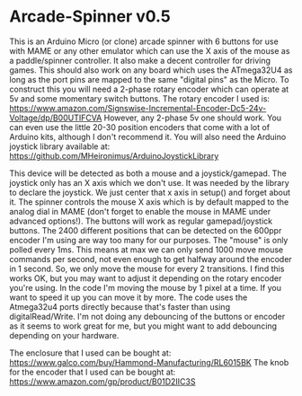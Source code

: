 # Arcade-Spinner v0.5
This is an Arduino Micro (or clone) arcade spinner with 6 buttons for use with MAME or any other emulator which can use the X axis of the mouse as a paddle/spinner controller. It also make a decent controller for driving games. This should also work on any board which uses the ATmega32U4 as long as the port pins are mapped to the same "digital pins" as the Micro. To construct this you will need a 2-phase rotary encoder which can operate at 5v and some momentary switch buttons. The rotary encoder I used is: https://www.amazon.com/Signswise-Incremental-Encoder-Dc5-24v-Voltage/dp/B00UTIFCVA 
However, any 2-phase 5v one should work. You can even use the little 20-30 position encoders that come with a lot of Arduino kits, although I don't recommend it. You will also need the Arduino joystick library available at: https://github.com/MHeironimus/ArduinoJoystickLibrary

This device will be detected as both a mouse and a joystick/gamepad. The joystick only has an X axis which we don't use. It was needed by the library to declare the joystick. We just center that x axis in setup() and forget about it. The spinner controls the mouse X axis which is by default mapped to the analog dial in MAME (don't forget to enable the mouse in MAME under advanced options!). The buttons will work as regular gamepad/joystick buttons. The 2400 different positions that can be detected on the 600ppr encoder I'm using are way too many for our purposes. The "mouse" is only polled every 1ms. This means at max we can only send 1000 move mouse commands per second, not even enough to get halfway around the encoder in 1 second. So, we only move the mouse for every 2 transitions. I find this works OK, but you may want to adjust it depending on the rotary encoder you're using. In the code I'm moving the mouse by 1 pixel at a time. If you want to speed it up you can move it by more. The code uses the Atmega32u4 ports directly because that's faster than using digitalRead/Write. I'm not doing any debouncing of the buttons or encoder as it seems to work great for me, but you might want to add debouncing depending on your hardware.

The enclosure that I used can be bought at: https://www.galco.com/buy/Hammond-Manufacturing/RL6015BK
The knob for the encoder that I used can be bought at: https://www.amazon.com/gp/product/B01D2IIC3S
